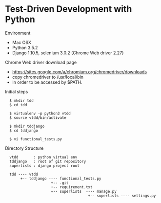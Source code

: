 # Test-Driven Development with Python

Environment
  - Mac OSX
  - Python 3.5.2
  - Django 1.10.5, selenium 3.0.2 (Chrome Web driver 2.27)

Chrome Web driver download page
  - https://sites.google.com/a/chromium.org/chromedriver/downloads
  - copy chromedriver to /usr/local/bin
  - In order to be accessed by $PATH.

Initial steps

```
  $ mkdir tdd
  $ cd tdd

  $ virtualenv -p python3 vtdd
  $ source vtdd/bin/activate

  $ mkdir tddjango
  $ cd tddjango

  $ vi functional_tests.py

```

Directory Structure

```
  vtdd       : python virtual env
  tddjango   : root of git repository
  superlists : django project root

  tdd ---- vtdd
       +-- tddjango ---- functional_tests.py
                     +-- .git
                     +-- requirement.txt
                     +-- superlists  ---- manage.py
                                      +-- superlists ---- settings.py

```
